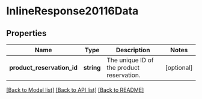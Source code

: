 # InlineResponse20116Data

## Properties
Name | Type | Description | Notes
------------ | ------------- | ------------- | -------------
**product_reservation_id** | **string** | The unique ID of the product reservation. | [optional] 

[[Back to Model list]](../../README.md#documentation-for-models) [[Back to API list]](../../README.md#documentation-for-api-endpoints) [[Back to README]](../../README.md)

